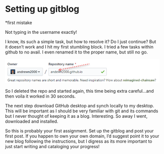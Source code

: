 # Setting up gitblog

\*first mistake

Not typing in the username exactly\!

I know, its such a simple task, but how to resolve it? Do I just continue? But it doesn’t work and I hit my first stumbling block. I tried a few tasks within github to no avail. I even renamed it to the proper name, but still no go.

![](/images/name/media/image1.png)

So I deleted the repo and started again, this time being extra careful…and then voila it worked in 30 seconds.

The next step download GitHub desktop and synch locally to my desktop. This will be important as I should be very familiar with git and its commands but I never thought of keeping it as a blog. Interesting. So away I went, downloaded and installed.

So this is probably your first assignment. Set up the gitblog and post your first post. If you happen to own your own domain, I’d suggest point it to your new blog following the instructions, but I digress as its more important to just start writing and cataloging your progress\!
